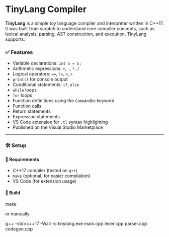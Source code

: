 # TinyLang Compiler

**TinyLang** is a simple toy language compiler and interpreter written in C++17. It was built from scratch to understand core compiler concepts, such as lexical analysis, parsing, AST construction, and execution. TinyLang supports:

### ✅ Features

- Variable declarations: `int x = 5;`
- Arithmetic expressions: `+`, `-`, `*`, `/`
- Logical operators: `==`, `!=`, `<`, `>`
- `print()` for console output
- Conditional statements: `if`, `else`
- `while` loops
- `for` loops
- Function definitions using the `ComeAndDo` keyword
- Function calls
- Return statements
- Expression statements
- VS Code extension for `.tl` syntax highlighting
- Published on the Visual Studio Marketplace

---

### 🛠 Setup

#### 🔧 Requirements

- C++17 compiler (tested on `g++`)
- `make` (optional, for easier compilation)
- VS Code (for extension usage)

#### 🔁 Build

make


or manually 

g++ -std=c++17 -Wall -o tinylang.exe main.cpp lexer.cpp parser.cpp codegen.cpp
